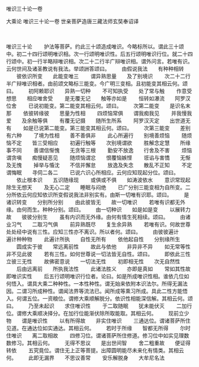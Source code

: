 唯识三十论一卷


大乘论
唯识三十论一卷
世亲菩萨造唐三藏法师玄奘奉诏译


　　

唯识三十论
　　护法等菩萨。约此三十颂造成唯识。今略标所以。谓此三十颂中。初二十四行颂明唯识相。次一行颂明唯识性。后五行颂明唯识行位。就二十四行颂中。初一行半略辩唯识相。次二十二行半广辩唯识相。谓外问言。若唯有识。云何世间及诸圣教说有我法。举颂詶答颂曰。
　　由假说我法　　有种种相转
　　彼依识所变　　此能变唯三
　　谓异熟思量　　及了别境识
　　次二十二行半广辩唯识相者。由前颂文略标三能变。今广明三变相。且初能变其相云何。颂曰。
　　初阿赖耶识　　异熟一切种
　　不可知执受　　处了常与触
　　作意受想思　　相应唯舍受
　　是无覆无记　　触等亦如是
　　恒转如瀑流　　阿罗汉位舍
　　已说初能变。第二能变其相云何。颂曰。
　　次第二能变　　是识名末那
　　依彼转缘彼　　思量为性相
　　四烦恼常俱　　谓我痴我见
　　并我慢我爱　　及余触等俱
　　有覆无记摄　　随所生所系
　　阿罗汉灭定　　出世道无有
　　如是已说第二能变。第三能变其相云何。颂曰。
　　次第三能变　　差别有六种
　　了境为性相　　善不善俱非
　　此心所遍行　　别境善烦恼
　　随烦恼不定　　皆三受相应
　　初遍行触等　　次别境谓欲
　　胜解念定慧　　所缘事不同
　　善谓信惭愧　　无贪等三根
　　勤安不放逸　　行舍及不害
　　烦恼谓贪嗔　　痴慢疑恶见
　　随烦恼谓忿　　恨覆恼嫉悭
　　诳谄与害憍　　无惭及无愧
　　掉举与惛沈　　不信并懈怠
　　放逸及失念　　散乱不正知
　　不定谓悔眠　　寻伺二各二
　　已说六识心所相应。云何应知现起分位。颂曰。
　　依止根本识　　五识随缘现
　　或俱或不俱　　如涛波依水
　　意识常现起　　除生无想天
　　及无心二定　　睡眠与闷绝
　　已广分别三能变相为自所变。二分所依云何应知依识所变假说我法非别实有。由斯一切唯有识耶。颂曰。
　　是诸识转变　　分别所分别
　　由此彼皆无　　故一切唯识
　　若唯有识都无外缘。由何而生。种种分别。颂曰。
　　由一切种识　　如是如是变
　　以展转力故　　彼彼分别生
　　虽有内识而无外缘。由何有情生死相续。颂曰。
　　由诸业习气　　二取习气俱
　　前异熟既尽　　复生余异熟
　　若唯有识。何故世尊处处经中说有三性。应知三性亦不离识。所以者何。颂曰。
　　由彼彼遍计　　遍计种种物
　　此遍计所执　　自性无所有
　　依他起自性　　分别缘所生
　　圆成实于彼　　常远离前性
　　故此与依他　　非异非不异
　　如无常等性　　非不见此彼
　　若有三性。如何世尊说一切法皆无自性。颂曰。
　　即依此三性　　立彼三无性
　　故佛密意说　　一切法无性
　　初即相无性　　次无自然性
　　后由远离前　　所执我法性
　　此诸法胜义　　亦即是真如
　　常如其性故　　即唯识实性
　　后五行颂明唯识行位者。论曰。如是所成唯识性相。谁依几位如何悟入。谓具大乘二种种性。一本性种性。谓无始来依附本识法尔。所得无漏法因。二谓习所成种性。谓闻法界等流法已。闻所成等熏习所成。具此二性方能悟入。何谓五位。一资粮位。谓修大乘顺解脱分。依识性相能深信解。其相云何。颂曰。
　　乃至未起识　　求住唯识性
　　于二取随眠　　犹未能伏灭
　　二加行位。谓修大乘顺决择分。在加行位能渐伏除所取能取。其相云何。
　　现前立少物　　谓是唯识性
　　以有所得故　　非实住唯识
　　三通达位。谓诸菩萨所住见道。在通达位如实通达。其相云何。
　　若时于所缘　　智都无所得
　　尔时住唯识　　离二取相故
　　四修习位。谓诸菩萨所住修道。修习位中如实见理数数修习。其相云何。
　　无得不思议　　是出世间智
　　舍二粗重故　　便证得转依
　　五究竟位。谓住无上正等菩提。出障圆明能尽未来化有情类。其相云何。
　　此即无漏界　　不思议善常
　　安乐解脱身　　大牟尼名法

 
